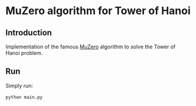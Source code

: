 # MuZero algorithm for Tower of Hanoi
## Introduction
Implementation of the famous [MuZero](https://arxiv.org/abs/1911.08265) algorithm  to solve the Tower of Hanoi problem.  

[<img src="https://github.com/maurock/mcts_tictactoe/blob/main/img/menu.png" alt="Screenshot of the game" width="60%" height="60%">]:#

## Run
Simply run:

```python
python main.py
```
